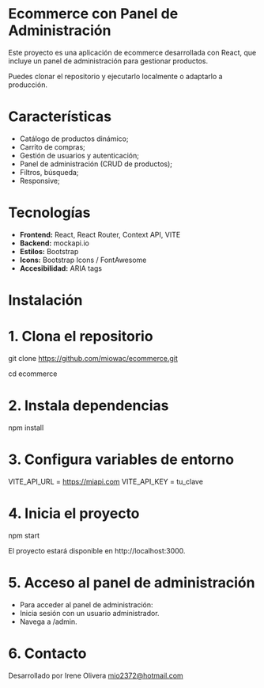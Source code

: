 # Ecommerce con Panel de Administración

Este proyecto es una aplicación de ecommerce desarrollada con React, que incluye un panel de administración para gestionar productos. 

Puedes clonar el repositorio y ejecutarlo localmente o adaptarlo a producción.

# Características

- Catálogo de productos dinámico;
- Carrito de compras;
- Gestión de usuarios y autenticación;
- Panel de administración (CRUD de productos);
- Filtros, búsqueda;
- Responsive;

# Tecnologías

- **Frontend:** React, React Router, Context API, VITE
- **Backend:** mockapi.io
- **Estilos:** Bootstrap
- **Icons:** Bootstrap Icons / FontAwesome
- **Accesibilidad:** ARIA tags

# Instalación

# 1. Clona el repositorio
git clone https://github.com/miowac/ecommerce.git

cd ecommerce

# 2. Instala dependencias
npm install

# 3. Configura variables de entorno
VITE_API_URL = https://miapi.com
VITE_API_KEY = tu_clave

# 4. Inicia el proyecto
npm start

El proyecto estará disponible en http://localhost:3000.

# 5. Acceso al panel de administración
- Para acceder al panel de administración:
- Inicia sesión con un usuario administrador.
- Navega a /admin.

# 6. Contacto
Desarrollado por Irene Olivera
mio2372@hotmail.com